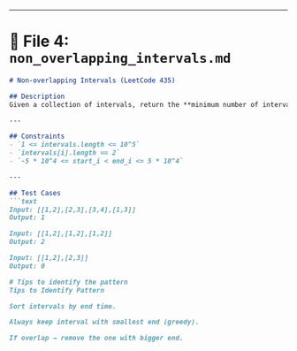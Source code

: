 
---

# 📂 File 4: `non_overlapping_intervals.md`

```markdown
# Non-overlapping Intervals (LeetCode 435)

## Description
Given a collection of intervals, return the **minimum number of intervals you need to remove** to make the rest of the intervals non-overlapping.

---

## Constraints
- `1 <= intervals.length <= 10^5`
- `intervals[i].length == 2`
- `-5 * 10^4 <= start_i < end_i <= 5 * 10^4`

---

## Test Cases
```text
Input: [[1,2],[2,3],[3,4],[1,3]]
Output: 1

Input: [[1,2],[1,2],[1,2]]
Output: 2

Input: [[1,2],[2,3]]
Output: 0

# Tips to identify the pattern
Tips to Identify Pattern

Sort intervals by end time.

Always keep interval with smallest end (greedy).

If overlap → remove the one with bigger end.
